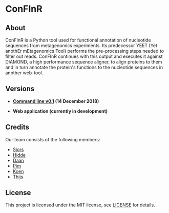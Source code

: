 # ConFInR

## About
ConFInR is a Python tool used for functional annotation of nucleotide sequences from metagenomics experiments. Its predecessor YEET (Yet anothEr mEtagenomics Tool) performs the pre-processing steps needed to filter out reads. ConFInR continues with this output and executes it against DIAMOND, a high performance sequence aligner, to align proteins to them and in turn annotate the protein's functions to the nucleotide sequences in another web-tool.

## Versions

- **[Command line v0.1](https://github.com/kjradem/ConFInR/releases/tag/command-line) (14 December 2018)**

- **Web application (currently in development)**

## Credits
Our team consists of the following members:
* [Sjors](https://github.com/Diadoom)
* [Hidde](https://github.com/HH-Dijkstra)
* [Daan](https://github.com/DaanJG98)
* [Pim](https://github.com/PimHoefmans)
* [Koen](https://github.com/kjradem)
* [Thijs](https://github.com/thijschanka)

## License
This project is licensed under the MIT license, see [LICENSE](https://github.com/kjradem/ConFInR/blob/master/LICENSE) for details.
